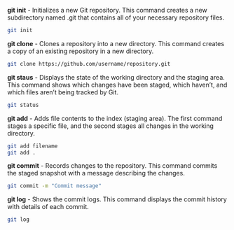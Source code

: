 **git init** - Initializes a new Git repository. This command creates a new subdirectory named .git that contains all of your necessary repository files.
```sh
git init
```

**git clone** - Clones a repository into a new directory. This command creates a copy of an existing repository in a new directory.
```sh
git clone https://github.com/username/repository.git
```

**git staus** - Displays the state of the working directory and the staging area. This command shows which changes have been staged, which haven’t, and which files aren’t being tracked by Git.
```sh
git status
```

**git add** - Adds file contents to the index (staging area). The first command stages a specific file, and the second stages all changes in the working directory.
```sh
git add filename
git add .
```

**git commit** - Records changes to the repository. This command commits the staged snapshot with a message describing the changes.
```sh
git commit -m "Commit message"
```

**git log** - Shows the commit logs. This command displays the commit history with details of each commit.
```sh
git log
```